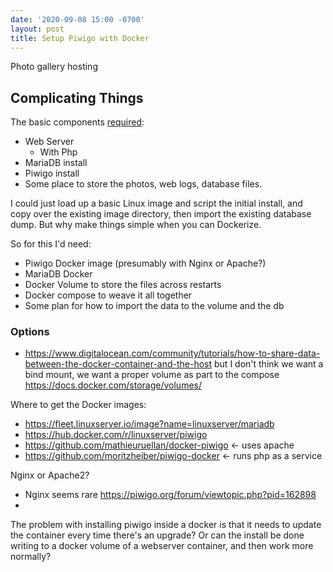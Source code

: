 ```yaml
---
date: '2020-09-08 15:00 -0700'
layout: post
title: Setup Piwigo with Docker
---
```


Photo gallery hosting

## Complicating Things

The basic components [required](https://piwigo.org/doc/doku.php):
* Web Server
  * With Php
* MariaDB install
* Piwigo install
* Some place to store the photos, web logs, database files.

I could just load up a basic Linux image and script the initial install, and copy over the existing image directory, then import the existing database dump. But why make things simple when you can Dockerize.

So for this I'd need:
* Piwigo Docker image (presumably with Nginx or Apache?)
* MariaDB Docker
* Docker Volume to store the files across restarts
* Docker compose to weave it all together
* Some plan for how to import the data to the volume and the db

### Options

* https://www.digitalocean.com/community/tutorials/how-to-share-data-between-the-docker-container-and-the-host
but I don't think we want a bind mount, we want a proper volume as part to the compose
https://docs.docker.com/storage/volumes/

Where to get the Docker images:
* https://fleet.linuxserver.io/image?name=linuxserver/mariadb
* https://hub.docker.com/r/linuxserver/piwigo
* https://github.com/mathieuruellan/docker-piwigo <- uses apache
* https://github.com/moritzheiber/piwigo-docker <- runs php as a service

Nginx or Apache2?
* Nginx seems rare https://piwigo.org/forum/viewtopic.php?pid=162898
*

The problem with installing piwigo inside a docker is that it needs to update the container every time there's an upgrade? Or can the install be done writing to a docker volume of a webserver container, and then work more normally?
